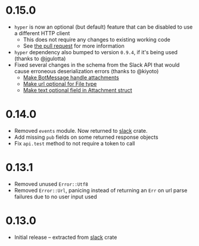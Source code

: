 # 0.15.0
* `hyper` is now an optional (but default) feature that can be disabled to use a different HTTP client
  * This does not require any changes to existing working code
  * See [the pull request](https://github.com/slack-rs/slack-rs-api/pull/24) for more information
* `hyper` dependency also bumped to version `0.9.4`, if it's being used (thanks to @jgulotta)
* Fixed several changes in the schema from the Slack API that would cause erroneous deserialization errors (thanks to @kiyoto)
  * [Make BotMessage handle attachments](https://github.com/slack-rs/slack-rs-api/pull/16)
  * [Make url optional for File type](https://github.com/slack-rs/slack-rs-api/pull/17)
  * [Make text optional field in Attachment struct](https://github.com/slack-rs/slack-rs-api/pull/21)

# 0.14.0
* Removed `events` module. Now returned to [slack](https://github.com/slack-rs/slack-rs) crate.
* Add missing `pub` fields on some returned response objects
* Fix `api.test` method to not require a token to call

# 0.13.1
* Removed unused `Error::Utf8`
* Removed `Error::Url`, panicing instead of returning an `Err` on url parse failures due to no user input used

# 0.13.0
* Initial release – extracted from [slack](https://github.com/slack-rs/slack-rs) crate 